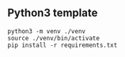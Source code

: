 ## Python3 template


```
python3 -m venv ./venv
source ./venv/bin/activate
pip install -r requirements.txt
```
